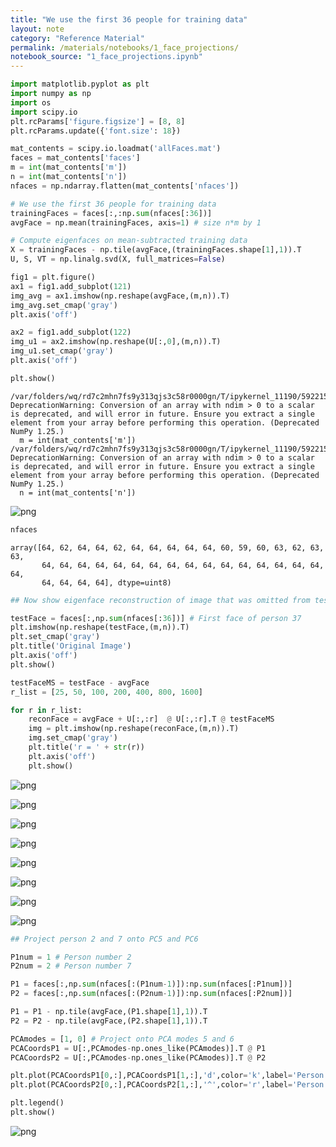 ```yaml
---
title: "We use the first 36 people for training data"
layout: note
category: "Reference Material"
permalink: /materials/notebooks/1_face_projections/
notebook_source: "1_face_projections.ipynb"
---
```


```python
import matplotlib.pyplot as plt
import numpy as np
import os
import scipy.io
plt.rcParams['figure.figsize'] = [8, 8]
plt.rcParams.update({'font.size': 18})

mat_contents = scipy.io.loadmat('allFaces.mat')
faces = mat_contents['faces']
m = int(mat_contents['m'])
n = int(mat_contents['n'])
nfaces = np.ndarray.flatten(mat_contents['nfaces'])

# We use the first 36 people for training data
trainingFaces = faces[:,:np.sum(nfaces[:36])]
avgFace = np.mean(trainingFaces, axis=1) # size n*m by 1

# Compute eigenfaces on mean-subtracted training data
X = trainingFaces - np.tile(avgFace,(trainingFaces.shape[1],1)).T
U, S, VT = np.linalg.svd(X, full_matrices=False)

fig1 = plt.figure()
ax1 = fig1.add_subplot(121)
img_avg = ax1.imshow(np.reshape(avgFace,(m,n)).T)
img_avg.set_cmap('gray')
plt.axis('off')

ax2 = fig1.add_subplot(122)
img_u1 = ax2.imshow(np.reshape(U[:,0],(m,n)).T)
img_u1.set_cmap('gray')
plt.axis('off')

plt.show()
```

    /var/folders/wq/rd7c2mhn7fs9y313qjs3c58r0000gn/T/ipykernel_11190/592215803.py:10: DeprecationWarning: Conversion of an array with ndim > 0 to a scalar is deprecated, and will error in future. Ensure you extract a single element from your array before performing this operation. (Deprecated NumPy 1.25.)
      m = int(mat_contents['m'])
    /var/folders/wq/rd7c2mhn7fs9y313qjs3c58r0000gn/T/ipykernel_11190/592215803.py:11: DeprecationWarning: Conversion of an array with ndim > 0 to a scalar is deprecated, and will error in future. Ensure you extract a single element from your array before performing this operation. (Deprecated NumPy 1.25.)
      n = int(mat_contents['n'])


    
![png](/materials/notebooks/1_face_projections/output_0_1.png)
    


```python
nfaces
```


    array([64, 62, 64, 64, 62, 64, 64, 64, 64, 64, 60, 59, 60, 63, 62, 63, 63,
           64, 64, 64, 64, 64, 64, 64, 64, 64, 64, 64, 64, 64, 64, 64, 64, 64,
           64, 64, 64, 64], dtype=uint8)


```python
## Now show eigenface reconstruction of image that was omitted from test set

testFace = faces[:,np.sum(nfaces[:36])] # First face of person 37
plt.imshow(np.reshape(testFace,(m,n)).T)
plt.set_cmap('gray')
plt.title('Original Image')
plt.axis('off')
plt.show()

testFaceMS = testFace - avgFace
r_list = [25, 50, 100, 200, 400, 800, 1600]

for r in r_list:
    reconFace = avgFace + U[:,:r]  @ U[:,:r].T @ testFaceMS
    img = plt.imshow(np.reshape(reconFace,(m,n)).T)
    img.set_cmap('gray')
    plt.title('r = ' + str(r))
    plt.axis('off')
    plt.show()
```


    
![png](/materials/notebooks/1_face_projections/output_2_0.png)
    


    
![png](/materials/notebooks/1_face_projections/output_2_1.png)
    


    
![png](/materials/notebooks/1_face_projections/output_2_2.png)
    


    
![png](/materials/notebooks/1_face_projections/output_2_3.png)
    


    
![png](/materials/notebooks/1_face_projections/output_2_4.png)
    


    
![png](/materials/notebooks/1_face_projections/output_2_5.png)
    


    
![png](/materials/notebooks/1_face_projections/output_2_6.png)
    


    
![png](/materials/notebooks/1_face_projections/output_2_7.png)
    


```python
## Project person 2 and 7 onto PC5 and PC6

P1num = 1 # Person number 2
P2num = 2 # Person number 7

P1 = faces[:,np.sum(nfaces[:(P1num-1)]):np.sum(nfaces[:P1num])]
P2 = faces[:,np.sum(nfaces[:(P2num-1)]):np.sum(nfaces[:P2num])]

P1 = P1 - np.tile(avgFace,(P1.shape[1],1)).T
P2 = P2 - np.tile(avgFace,(P2.shape[1],1)).T

PCAmodes = [1, 0] # Project onto PCA modes 5 and 6
PCACoordsP1 = U[:,PCAmodes-np.ones_like(PCAmodes)].T @ P1
PCACoordsP2 = U[:,PCAmodes-np.ones_like(PCAmodes)].T @ P2

plt.plot(PCACoordsP1[0,:],PCACoordsP1[1,:],'d',color='k',label='Person '+str(P1num))
plt.plot(PCACoordsP2[0,:],PCACoordsP2[1,:],'^',color='r',label='Person '+str(P2num))

plt.legend()
plt.show()
```


    
![png](/materials/notebooks/1_face_projections/output_3_0.png)
    


```python

```
